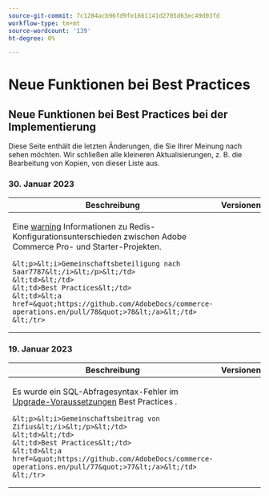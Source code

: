 ```yaml
---
source-git-commit: 7c1284acb96fd9fe1661141d2705d63ec49d03fd
workflow-type: tm+mt
source-wordcount: '139'
ht-degree: 0%

---
```

# Neue Funktionen bei Best Practices

## Neue Funktionen bei Best Practices bei der Implementierung

Diese Seite enthält die letzten Änderungen, die Sie Ihrer Meinung nach sehen möchten. Wir schließen alle kleineren Aktualisierungen, z. B. die Bearbeitung von Kopien, von dieser Liste aus.

### 30. Januar 2023

<table style="table-layout:auto;">
  <thead>
    <tr>
      <th>Beschreibung</th>
      <th>Versionen</th>
      <th>Typ</th>
      <th>Quelle</th>
    </tr>
  </thead>
  <tbody>
    <tr>
      <td><p>Eine <a href="https://experienceleague.adobe.com/docs/commerce-operations/implementation-playbook/best-practices/planning/redis-service-configuration.html">warning</a> Informationen zu Redis-Konfigurationsunterschieden zwischen Adobe Commerce Pro- und Starter-Projekten.</p>

    &lt;p>&lt;i>Gemeinschaftsbeteiligung nach Saar7787&lt;/i>&lt;/p>&lt;/td>
    &lt;td>&lt;/td>
    &lt;td>Best Practices&lt;/td>
    &lt;td>&lt;a href=&quot;https://github.com/AdobeDocs/commerce-operations.en/pull/78&quot;>78&lt;/a>&lt;/td>
    &lt;/tr>
</tbody>
</table>

### 19. Januar 2023

<table style="table-layout:auto;">
  <thead>
    <tr>
      <th>Beschreibung</th>
      <th>Versionen</th>
      <th>Typ</th>
      <th>Quelle</th>
    </tr>
  </thead>
  <tbody>
    <tr>
      <td><p>Es wurde ein SQL-Abfragesyntax-Fehler im <a href="https://experienceleague.adobe.com/docs/commerce-operations/implementation-playbook/best-practices/maintenance/commerce-235-upgrade-prerequisites-mariadb.html">Upgrade-Voraussetzungen</a> Best Practices .</p>

    &lt;p>&lt;i>Gemeinschaftsbeitrag von Zifius&lt;/i>&lt;/p>&lt;/td>
    &lt;td>&lt;/td>
    &lt;td>Best Practices&lt;/td>
    &lt;td>&lt;a href=&quot;https://github.com/AdobeDocs/commerce-operations.en/pull/77&quot;>77&lt;/a>&lt;/td>
    &lt;/tr>
</tbody>
</table><!-- date_group --><!-- month_group --><!-- year_group -->
